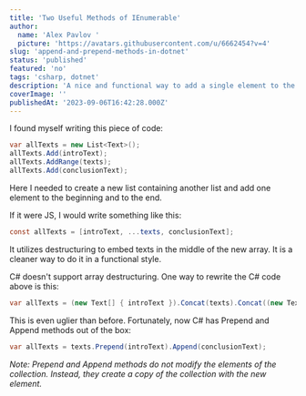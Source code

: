 ```yaml
---
title: 'Two Useful Methods of IEnumerable'
author:
  name: 'Alex Pavlov '
  picture: 'https://avatars.githubusercontent.com/u/6662454?v=4'
slug: 'append-and-prepend-methods-in-dotnet'
status: 'published'
featured: 'no'
tags: 'csharp, dotnet'
description: 'A nice and functional way to add a single element to the IEnumerable collection'
coverImage: ''
publishedAt: '2023-09-06T16:42:28.000Z'
---
```


I found myself writing this piece of code:

```csharp
var allTexts = new List<Text>();
allTexts.Add(introText);
allTexts.AddRange(texts);
allTexts.Add(conclusionText);
```

Here I needed to create a new list containing another list and add one element to the beginning and to the end.

If it were JS, I would write something like this:

```csharp
const allTexts = [introText, ...texts, conclusionText];
```

It utilizes destructuring to embed texts in the middle of the new array. It is a cleaner way to do it in a functional style.

C# doesn't support array destructuring. One way to rewrite the C# code above is this:

```csharp
var allTexts = (new Text[] { introText }).Concat(texts).Concat((new Text[] { conclusionText }));
```

This is even uglier than before. Fortunately, now C# has Prepend and Append methods out of the box:

```csharp
var allTexts = texts.Prepend(introText).Append(conclusionText);
```

*Note: Prepend and Append methods do not modify the elements of the collection. Instead, they create a copy of the collection with the new element.*

